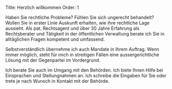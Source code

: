 Title: Herzlich willkommen
Order: 1

Haben Sie rechtliche Probleme? Fühlen Sie sich ungerecht behandelt? Wollen Sie in erster Linie Auskunft erhalten, wie ihre rechtliche Lage aussieht. Als pat. Rechtsagent und über 30 Jahre Erfahrung als Rechtsberater und Tätigkeit in der öffentlichen Verwaltung berate ich Sie in alltäglichen Fragen kompetent und umfassend. 

Selbstverständlich übernehme ich auch Mandate in Ihrem Auftrag. Wenn immer möglich, steht für mich in streitigen Fällen eine aussergerichtliche Lösung mit der Gegenpartei im Vordergrund. 

Ich berate Sie auch im Umgang mit den Behörden. Ich biete Ihnen Hilfe bei Einsprachen und Stellungnahmen an. Ich schreibe die Eingaben für Sie oder trete je nach Wunsch in Kontakt mit der Behörde.